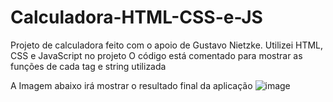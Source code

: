 # Calculadora-HTML-CSS-e-JS

Projeto de calculadora feito com o apoio de Gustavo Nietzke. Utilizei HTML, CSS e JavaScript no projeto
O código está comentado para mostrar as funções de cada tag e string utilizada

A Imagem abaixo irá mostrar o resultado final da aplicação
![image](https://user-images.githubusercontent.com/87068588/147772968-75e567f2-50da-429f-ba72-773715fe5de1.png)
